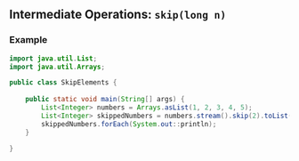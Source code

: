 ## Intermediate Operations: `skip(long n)`

### Example

```java
import java.util.List;
import java.util.Arrays;

public class SkipElements {
    
    public static void main(String[] args) {
        List<Integer> numbers = Arrays.asList(1, 2, 3, 4, 5);
        List<Integer> skippedNumbers = numbers.stream().skip(2).toList();
        skippedNumbers.forEach(System.out::println);
    }
    
}
```
